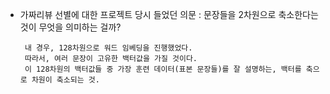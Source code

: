 - 가짜리뷰 선별에  대한 프로젝트 당시 들었던 의문 : 문장들을 2차원으로 축소한다는 것이 무엇을 의미하는 걸까?
      
       내 경우, 128차원으로 워드 임베딩을 진행했었다. 
       따라서, 여러 문장이 고유한 백터값을 가질 것이다.
       이 128차원의 백터값들 중 가장 훈련 데이터(표본 문장들)를 잘 설명하는, 백터를 축으로 차원이 축소되는 것. 
